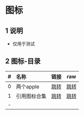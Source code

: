 # 图标

## 1 说明

* 仅用于测试

## 2 图标-目录

|#|名称|链接|raw|
|:----:|:----|:----:|:----:|
|0|两个apple|[跳转](/icon/icon.json)|[跳转](https://raw.githubusercontent.com/xilemon/quanx/main/icon/icon.json)|
|1|引用图标合集|[跳转](/icon/icons.json)|[跳转](https://raw.githubusercontent.com/xilemon/quanx/main/icon/icons.json)|
|-| | |
